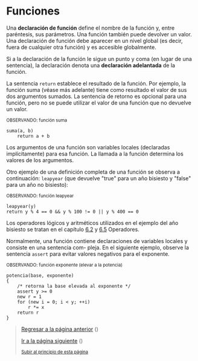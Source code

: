 # Funciones 

Una **declaración de función** define el nombre de la función y, entre paréntesis, sus parámetros. Una función también puede devolver un valor. Una declaración de función debe aparecer en un nivel global (es decir, fuera de cualquier otra función) y es accesible globalmente.

Si a la declaración de la función le sigue un punto y coma (en lugar de una sentencia), la declaración denota una **declaración adelantada** de la función.

La sentencia `return` establece el resultado de la función. Por ejemplo, la función suma (véase más adelante) tiene como resultado el valor de sus dos argumentos sumados. La sentencia de retorno es opcional para una función, pero no se puede utilizar el valor de una función que no devuelve un valor.

<sub>OBSERVANDO: función suma</sub>
```pawn
suma(a, b)
    return a + b
```

Los argumentos de una función son variables locales (declaradas implícitamente) para esa función. La llamada a la función determina los valores de los argumentos.

Otro ejemplo de una definición completa de una función se observa a continuación: `leapyear` (que devuelve "true" para un año bisiesto y "false" para un año no bisiesto):

<sub>OBSERVANDO: función leapyear</sub>
```pawn
leapyear(y)
return y % 4 == 0 && y % 100 != 0 || y % 400 == 0
```

Los operadores lógicos y aritméticos utilizados en el ejemplo del año bisiesto se tratan en el capítulo [6.2](../06-Operadores%20y%20expresiones/02-aritmetica.md) y [6.5](../06-Operadores%20y%20expresiones/05-relacion.md) Operadores.

Normalmente, una función contiene declaraciones de variables locales y consiste en una sentencia com- pleja. En el siguiente ejemplo, observe la sentencia `assert` para evitar valores negativos para el exponente.

<sub>OBSERVANDO: función exponente (elevar a la potencia)</sub>
```pawn
potencia(base, exponente)
{
    /* retorna la base elevada al exponente */
    assert y >= 0
    new r = 1
    for (new i = 0; i < y; ++i)
        r *= x
    return r
}
```


> [Regresar a la página anterior]() ()
>
> [Ir a la página siguiente]() ()
>
> <sub>[Subir al principio de esta página]()</sub>